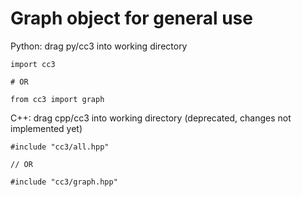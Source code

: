 # Graph object for general use

Python: drag py/cc3 into working directory

    import cc3

    # OR

    from cc3 import graph

C++: drag cpp/cc3 into working directory
(deprecated, changes not implemented yet)

    #include "cc3/all.hpp"

    // OR

    #include "cc3/graph.hpp"
